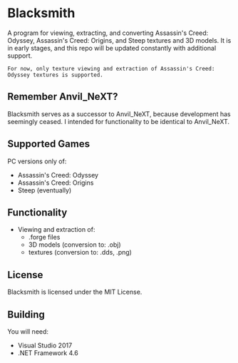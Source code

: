# Blacksmith
A program for viewing, extracting, and converting Assassin's Creed: Odyssey, Assassin's Creed: Origins, and Steep textures and 3D models. It is in early stages, and this repo will be updated constantly with additional support.

`For now, only texture viewing and extraction of Assassin's Creed: Odyssey textures is supported.`

## Remember Anvil_NeXT?
Blacksmith serves as a successor to Anvil_NeXT, because development has seemingly ceased. I intended for functionality to be identical to Anvil_NeXT.

## Supported Games
PC versions only of:
- Assassin's Creed: Odyssey
- Assassin's Creed: Origins
- Steep (eventually)

## Functionality
- Viewing and extraction of:
  - .forge files
  - 3D models (conversion to: .obj)
  - textures (conversion to: .dds, .png)

## License
Blacksmith is licensed under the MIT License.

## Building
You will need:
- Visual Studio 2017
- .NET Framework 4.6
